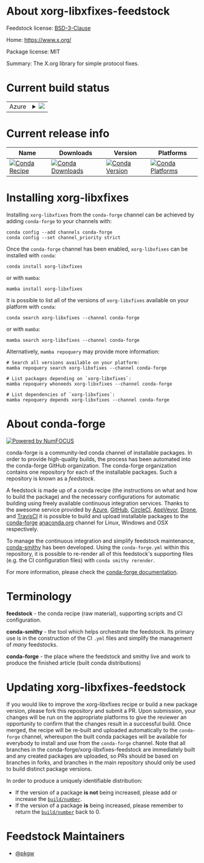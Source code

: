 About xorg-libxfixes-feedstock
==============================

Feedstock license: [BSD-3-Clause](https://github.com/conda-forge/xorg-libxfixes-feedstock/blob/main/LICENSE.txt)

Home: https://www.x.org/

Package license: MIT

Summary: The X.org library for simple protocol fixes.

Current build status
====================


<table>
    
  <tr>
    <td>Azure</td>
    <td>
      <details>
        <summary>
          <a href="https://dev.azure.com/conda-forge/feedstock-builds/_build/latest?definitionId=2188&branchName=main">
            <img src="https://dev.azure.com/conda-forge/feedstock-builds/_apis/build/status/xorg-libxfixes-feedstock?branchName=main">
          </a>
        </summary>
        <table>
          <thead><tr><th>Variant</th><th>Status</th></tr></thead>
          <tbody><tr>
              <td>linux_64</td>
              <td>
                <a href="https://dev.azure.com/conda-forge/feedstock-builds/_build/latest?definitionId=2188&branchName=main">
                  <img src="https://dev.azure.com/conda-forge/feedstock-builds/_apis/build/status/xorg-libxfixes-feedstock?branchName=main&jobName=linux&configuration=linux%20linux_64_" alt="variant">
                </a>
              </td>
            </tr><tr>
              <td>linux_aarch64</td>
              <td>
                <a href="https://dev.azure.com/conda-forge/feedstock-builds/_build/latest?definitionId=2188&branchName=main">
                  <img src="https://dev.azure.com/conda-forge/feedstock-builds/_apis/build/status/xorg-libxfixes-feedstock?branchName=main&jobName=linux&configuration=linux%20linux_aarch64_" alt="variant">
                </a>
              </td>
            </tr><tr>
              <td>linux_ppc64le</td>
              <td>
                <a href="https://dev.azure.com/conda-forge/feedstock-builds/_build/latest?definitionId=2188&branchName=main">
                  <img src="https://dev.azure.com/conda-forge/feedstock-builds/_apis/build/status/xorg-libxfixes-feedstock?branchName=main&jobName=linux&configuration=linux%20linux_ppc64le_" alt="variant">
                </a>
              </td>
            </tr><tr>
              <td>osx_64</td>
              <td>
                <a href="https://dev.azure.com/conda-forge/feedstock-builds/_build/latest?definitionId=2188&branchName=main">
                  <img src="https://dev.azure.com/conda-forge/feedstock-builds/_apis/build/status/xorg-libxfixes-feedstock?branchName=main&jobName=osx&configuration=osx%20osx_64_" alt="variant">
                </a>
              </td>
            </tr><tr>
              <td>osx_arm64</td>
              <td>
                <a href="https://dev.azure.com/conda-forge/feedstock-builds/_build/latest?definitionId=2188&branchName=main">
                  <img src="https://dev.azure.com/conda-forge/feedstock-builds/_apis/build/status/xorg-libxfixes-feedstock?branchName=main&jobName=osx&configuration=osx%20osx_arm64_" alt="variant">
                </a>
              </td>
            </tr><tr>
              <td>win_64</td>
              <td>
                <a href="https://dev.azure.com/conda-forge/feedstock-builds/_build/latest?definitionId=2188&branchName=main">
                  <img src="https://dev.azure.com/conda-forge/feedstock-builds/_apis/build/status/xorg-libxfixes-feedstock?branchName=main&jobName=win&configuration=win%20win_64_" alt="variant">
                </a>
              </td>
            </tr>
          </tbody>
        </table>
      </details>
    </td>
  </tr>
</table>

Current release info
====================

| Name | Downloads | Version | Platforms |
| --- | --- | --- | --- |
| [![Conda Recipe](https://img.shields.io/badge/recipe-xorg--libxfixes-green.svg)](https://anaconda.org/conda-forge/xorg-libxfixes) | [![Conda Downloads](https://img.shields.io/conda/dn/conda-forge/xorg-libxfixes.svg)](https://anaconda.org/conda-forge/xorg-libxfixes) | [![Conda Version](https://img.shields.io/conda/vn/conda-forge/xorg-libxfixes.svg)](https://anaconda.org/conda-forge/xorg-libxfixes) | [![Conda Platforms](https://img.shields.io/conda/pn/conda-forge/xorg-libxfixes.svg)](https://anaconda.org/conda-forge/xorg-libxfixes) |

Installing xorg-libxfixes
=========================

Installing `xorg-libxfixes` from the `conda-forge` channel can be achieved by adding `conda-forge` to your channels with:

```
conda config --add channels conda-forge
conda config --set channel_priority strict
```

Once the `conda-forge` channel has been enabled, `xorg-libxfixes` can be installed with `conda`:

```
conda install xorg-libxfixes
```

or with `mamba`:

```
mamba install xorg-libxfixes
```

It is possible to list all of the versions of `xorg-libxfixes` available on your platform with `conda`:

```
conda search xorg-libxfixes --channel conda-forge
```

or with `mamba`:

```
mamba search xorg-libxfixes --channel conda-forge
```

Alternatively, `mamba repoquery` may provide more information:

```
# Search all versions available on your platform:
mamba repoquery search xorg-libxfixes --channel conda-forge

# List packages depending on `xorg-libxfixes`:
mamba repoquery whoneeds xorg-libxfixes --channel conda-forge

# List dependencies of `xorg-libxfixes`:
mamba repoquery depends xorg-libxfixes --channel conda-forge
```


About conda-forge
=================

[![Powered by
NumFOCUS](https://img.shields.io/badge/powered%20by-NumFOCUS-orange.svg?style=flat&colorA=E1523D&colorB=007D8A)](https://numfocus.org)

conda-forge is a community-led conda channel of installable packages.
In order to provide high-quality builds, the process has been automated into the
conda-forge GitHub organization. The conda-forge organization contains one repository
for each of the installable packages. Such a repository is known as a *feedstock*.

A feedstock is made up of a conda recipe (the instructions on what and how to build
the package) and the necessary configurations for automatic building using freely
available continuous integration services. Thanks to the awesome service provided by
[Azure](https://azure.microsoft.com/en-us/services/devops/), [GitHub](https://github.com/),
[CircleCI](https://circleci.com/), [AppVeyor](https://www.appveyor.com/),
[Drone](https://cloud.drone.io/welcome), and [TravisCI](https://travis-ci.com/)
it is possible to build and upload installable packages to the
[conda-forge](https://anaconda.org/conda-forge) [anaconda.org](https://anaconda.org/)
channel for Linux, Windows and OSX respectively.

To manage the continuous integration and simplify feedstock maintenance,
[conda-smithy](https://github.com/conda-forge/conda-smithy) has been developed.
Using the ``conda-forge.yml`` within this repository, it is possible to re-render all of
this feedstock's supporting files (e.g. the CI configuration files) with ``conda smithy rerender``.

For more information, please check the [conda-forge documentation](https://conda-forge.org/docs/).

Terminology
===========

**feedstock** - the conda recipe (raw material), supporting scripts and CI configuration.

**conda-smithy** - the tool which helps orchestrate the feedstock.
                   Its primary use is in the construction of the CI ``.yml`` files
                   and simplify the management of *many* feedstocks.

**conda-forge** - the place where the feedstock and smithy live and work to
                  produce the finished article (built conda distributions)


Updating xorg-libxfixes-feedstock
=================================

If you would like to improve the xorg-libxfixes recipe or build a new
package version, please fork this repository and submit a PR. Upon submission,
your changes will be run on the appropriate platforms to give the reviewer an
opportunity to confirm that the changes result in a successful build. Once
merged, the recipe will be re-built and uploaded automatically to the
`conda-forge` channel, whereupon the built conda packages will be available for
everybody to install and use from the `conda-forge` channel.
Note that all branches in the conda-forge/xorg-libxfixes-feedstock are
immediately built and any created packages are uploaded, so PRs should be based
on branches in forks, and branches in the main repository should only be used to
build distinct package versions.

In order to produce a uniquely identifiable distribution:
 * If the version of a package **is not** being increased, please add or increase
   the [``build/number``](https://docs.conda.io/projects/conda-build/en/latest/resources/define-metadata.html#build-number-and-string).
 * If the version of a package **is** being increased, please remember to return
   the [``build/number``](https://docs.conda.io/projects/conda-build/en/latest/resources/define-metadata.html#build-number-and-string)
   back to 0.

Feedstock Maintainers
=====================

* [@pkgw](https://github.com/pkgw/)

